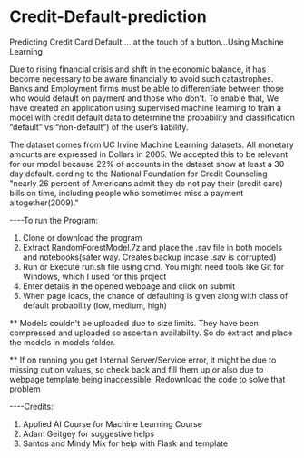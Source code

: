 # Credit-Default-prediction
Predicting Credit Card Default.....at the touch of a button...Using Machine Learning

Due to rising financial crisis and shift in the economic balance, it has become necessary to be aware financially to avoid such catastrophes. Banks and Employment firms must be able to differentiate between those who would default on payment and those who don't. To enable that, We have created an application using supervised machine learning to train a model with credit default data to determine the probability and classification “default” vs “non-default”) of the user’s liability. 

The dataset comes from UC Irvine Machine Learning datasets. All monetary amounts are expressed in Dollars in 2005. We accepted this to be relevant for our model because 22% of accounts in the dataset show at least a 30 day default. cording to the National Foundation for Credit Counseling "nearly 26 percent of Americans admit they do not pay their (credit card) bills on time, including people who sometimes miss a payment altogether(2009)." 

----To run the Program:
1) Clone or download the program
2) Extract RandomForestModel.7z and place the .sav file in both models and notebooks(safer way. Creates backup incase .sav is corrupted)
3) Run or Execute run.sh file using cmd. You might need tools like Git for Windows, which I used for this project
4) Enter details in the opened webpage and click on submit
5) When page loads, the chance of defaulting is given along with class of default probability (low, medium, high)

** Models couldn't be uploaded due to size limits. They have been compressed and uploaded so ascertain availability. So do extract and place the models in models folder. 

** If on running you get Internal Server/Service error, it might be due to missing out on values, so check back and fill them up or also due to webpage template being inaccessible. Redownload the code to solve that problem

----Credits:
1) Applied AI Course for Machine Learning Course
2) Adam Geitgey for suggestive helps
3) Santos and Mindy Mix for help with Flask and template
